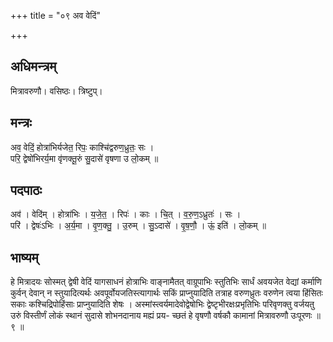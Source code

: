 +++
title = "०९ अव वेदिं"

+++
## अधिमन्त्रम्
मित्रावरुणौ। वसिष्ठः। त्रिष्टुप्।

## मन्त्रः
अव॒ वेदिं॒ होत्रा॑भिर्यजेत॒ रिपः॒ काश्चि॑द्वरुण॒ध्रुतः॒ सः ।  
परि॒ द्वेषो॑भिरर्य॒मा वृ॑णक्तू॒रुं सु॒दासे॑ वृषणा उ लो॒कम् ॥

## पदपाठः
अव॑ । वेदि॑म् । होत्रा॑भिः । य॒जे॒त॒ । रिपः॑ । काः । चि॒त् । व॒रु॒ण॒ऽध्रुतः॑ । सः ।  
परि॑ । द्वेषः॑ऽभिः । अ॒र्य॒मा । वृ॒ण॒क्तु॒ । उ॒रुम् । सु॒ऽदासे॑ । वृ॒ष॒णौ॒ । ऊं॒ इति॑ । लो॒कम् ॥

## भाष्यम्
हे मित्रादयः सोस्मत् द्वेषी वेदिं यागसाधनं होत्राभिः वाङ्नामैतत् वाग्रूपाभिः स्तुतिभिः सार्धं अवयजेत वेद्यां कर्माणि कुर्वन् देवान् न स्तुयादित्यर्थः अवपूर्वोयजतिस्त्यागार्थः सकिं प्राप्नुयादिति तत्राह वरुणध्रुतः वरुणेन त्वया हिंसितः सकाः कश्चिद्रिपोहिंसाः प्राप्नुयादिति शेषः । अस्मांस्त्वर्यमादेवोद्वेषोभिः द्वेष्टृभीरक्षःप्रभृतिभिः परिवृणक्तु वर्जयतु उरुं विस्तीर्णं लोकं स्थानं सुदासे शोभनदानाय मह्यं प्रय- च्छतं हे वृषणौ वर्षकौ कामानां मित्रावरुणौ उःपूरणः ॥ ९ ॥